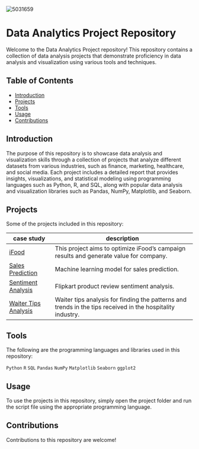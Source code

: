 
![5031659](https://user-images.githubusercontent.com/113444489/228137832-baeb2981-417d-4baa-86ce-b5b44d368dd0.jpg)
# Data Analytics Project Repository
Welcome to the Data Analytics Project repository! This repository contains a collection of data analysis projects that demonstrate proficiency in data analysis and visualization using various tools and techniques.

## Table of Contents
- [Introduction](#introduction)
- [Projects](#projects)
- [Tools](#tools)
- [Usage](#usage)
- [Contributions](#contributions)


## Introduction
The purpose of this repository is to showcase data analysis and visualization skills through a collection of projects that analyze different datasets from various industries, such as finance, marketing, healthcare, and social media.
Each project includes a detailed report that provides insights, visualizations, and statistical modeling using programming languages such as Python, R, and SQL, along with popular data analysis and visualization libraries such as Pandas, NumPy, Matplotlib, and Seaborn.

## Projects
Some of the projects included in this repository:

| case study | description |
| --- | --- |
| [iFood](https://github.com/rahulsarma01/Data-Analytics-Projects/blob/main/Marketing%20Analytics/iFood/iFood%20.ipynb)  | This project aims to optimize iFood’s campaign results and generate value for company. |
| [Sales Prediction](https://github.com/rahulsarma01/Data-Analytics-Projects/blob/main/Marketing%20Analytics/Sales%20Prediction/sales_prediction.ipynb) | Machine learning model for sales prediction. |
| [Sentiment Analysis](https://github.com/rahulsarma01/Data-Analytics-Projects/blob/main/People%20Analytics/Sentiment%20Analysis/sentiment_analysis.ipynb) | Flipkart product review sentiment analysis. |
| [Waiter Tips Analysis](https://github.com/rahulsarma01/Data-Analytics-Projects/blob/main/People%20Analytics/Waiter%20Tips%20Analysis/waiter_tips_analysis.ipynb) | Waiter tips analysis for finding the patterns and trends in the tips received in the hospitality industry. |


## Tools
The following are the programming languages and libraries used in this repository:

 `Python`
 `R`
 `SQL`
 `Pandas`
 `NumPy`
 `Matplotlib`
 `Seaborn`
 `ggplot2`

## Usage
To use the projects in this repository, simply open the project folder and run the script file using the appropriate programming language.

## Contributions
Contributions to this repository are welcome! 
